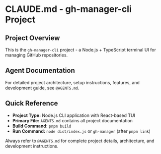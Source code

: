# CLAUDE.md - gh-manager-cli Project

## Project Overview
This is the `gh-manager-cli` project - a Node.js + TypeScript terminal UI for managing GitHub repositories.

## Agent Documentation
For detailed project architecture, setup instructions, features, and development guide, see `@AGENTS.md`.

## Quick Reference
- **Project Type:** Node.js CLI application with React-based TUI
- **Primary File:** `AGENTS.md` contains all project documentation
- **Build Command:** `pnpm build`
- **Run Command:** `node dist/index.js` or `gh-manager` (after `pnpm link`)

Always refer to `@AGENTS.md` for complete project details, architecture, and development instructions.